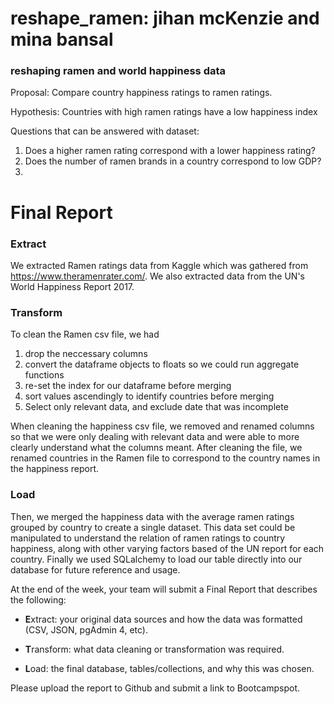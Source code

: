 # reshape_ramen: jihan mcKenzie and mina bansal 
### reshaping ramen and world happiness data

Proposal: Compare country happiness ratings to ramen ratings.

Hypothesis: Countries with high ramen ratings have a low happiness index

Questions that can be answered with dataset:
1. Does a higher ramen rating correspond with a lower happiness rating?
2. Does the number of ramen brands in a country correspond to low GDP?
3. 

# Final Report

### Extract
We extracted Ramen ratings data from Kaggle which was gathered from https://www.theramenrater.com/.  We also extracted data from the UN's World Happiness Report 2017.

### Transform
To clean the Ramen csv file, we had
  1. drop the neccessary columns 
  2. convert the dataframe objects to floats so we could run aggregate functions
  3. re-set the index for our dataframe before merging
  4. sort values ascendingly to identify countries before merging 
  5. Select only relevant data, and exclude date that was incomplete
  
When cleaning the happiness csv file, we removed and renamed columns so that we were only dealing with relevant data and were able to more clearly understand what the columns meant. After cleaning the file, we renamed countries in the Ramen file to correspond to the country names in the happiness report. 
### Load
Then, we merged the happiness data with the average ramen ratings grouped by country to create a single dataset. This data set could be manipulated to understand the relation of ramen ratings to country happiness, along with other varying factors based of the UN report for each country. Finally we used SQLalchemy to load our table directly into our database for future reference and usage.


At the end of the week, your team will submit a Final Report that describes the following:

* **E**xtract: your original data sources and how the data was formatted (CSV, JSON, pgAdmin 4, etc).

* **T**ransform: what data cleaning or transformation was required.

* **L**oad: the final database, tables/collections, and why this was chosen.

Please upload the report to Github and submit a link to Bootcampspot.
